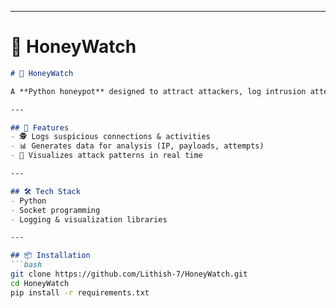 
---

# 🎯 HoneyWatch

```md
# 🎯 HoneyWatch

A **Python honeypot** designed to attract attackers, log intrusion attempts, and visualize malicious activity. Helps defenders understand **real-world attacker behavior**.

---

## 🚀 Features
- 🕵️ Logs suspicious connections & activities  
- 📊 Generates data for analysis (IP, payloads, attempts)  
- 🎨 Visualizes attack patterns in real time  

---

## 🛠 Tech Stack
- Python  
- Socket programming  
- Logging & visualization libraries  

---

## 📦 Installation
```bash
git clone https://github.com/Lithish-7/HoneyWatch.git
cd HoneyWatch
pip install -r requirements.txt
